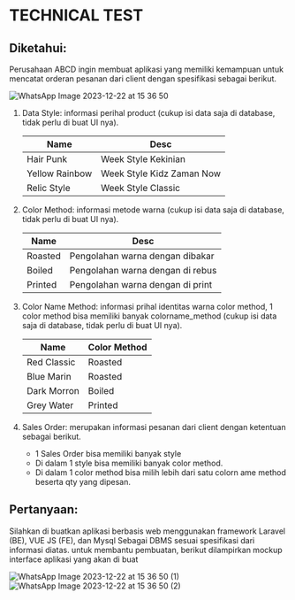 
# TECHNICAL TEST

## Diketahui: 
Perusahaan ABCD ingin membuat aplikasi yang memiliki kemampuan untuk mencatat orderan pesanan dari client dengan spesifikasi sebagai berikut.

![WhatsApp Image 2023-12-22 at 15 36 50](https://github.com/YubiRepo/Backend-Test-Dev/assets/62506582/d2b1b30d-04b0-41e4-831f-6d81e618afda)


1. Data Style: informasi perihal product (cukup isi data saja di database, tidak perlu di buat UI nya).

      | Name           | Desc                      |
      |----------------|---------------------------|
      | Hair Punk | Week Style Kekinian            |
      | Yellow Rainbow | Week Style Kidz Zaman Now |
      | Relic Style | Week Style Classic           |

3. Color Method: informasi metode warna (cukup isi data saja di database, tidak perlu di buat UI nya).

    | Name      | Desc                              |
    |-----------|-----------------------------------|
    | Roasted   | Pengolahan warna dengan dibakar   |
    | Boiled    | Pengolahan warna dengan di rebus  |
    | Printed   | Pengolahan warna dengan di print  |
   

4. Color Name Method: informasi prihal identitas warna color method, 1 color method bisa memiliki banyak colorname_method (cukup isi data saja di database, tidak perlu di buat UI nya).
 
    | Name  | Color Method    |
    |-------|-----------------|
    | Red Classic   | Roasted |
    | Blue Marin    | Roasted |
    | Dark Morron   | Boiled  |
    | Grey Water    | Printed |

5. Sales Order: merupakan informasi pesanan dari client dengan ketentuan sebagai berikut.
    - 1 Sales Order bisa memiliki banyak style
    - Di dalam 1 style bisa memiliki banyak color method.
    - Di dalam 1 color method bisa milih lebih dari satu colorn ame method beserta qty yang dipesan.

## Pertanyaan: 
  Silahkan di buatkan aplikasi berbasis web menggunakan framework Laravel (BE), VUE JS (FE), dan Mysql Sebagai DBMS sesuai spesifikasi dari informasi diatas. untuk membantu pembuatan, berikut dilampirkan mockup interface aplikasi yang akan di buat

![WhatsApp Image 2023-12-22 at 15 36 50 (1)](https://github.com/YubiRepo/Backend-Test-Dev/assets/62506582/eb68bbb4-7812-4f2b-8512-ec703aa09d9f)
![WhatsApp Image 2023-12-22 at 15 36 50 (2)](https://github.com/YubiRepo/Backend-Test-Dev/assets/62506582/2fc11eb9-3b24-41dd-8aad-4449e124525e)

